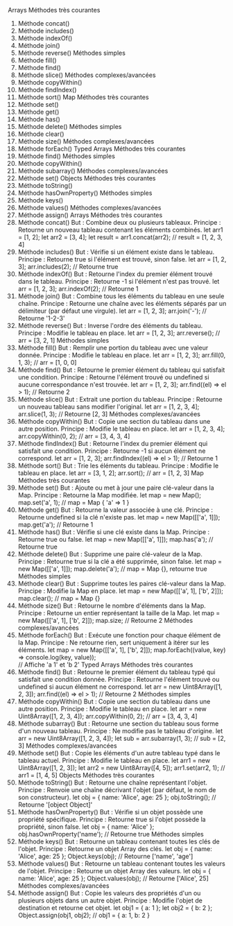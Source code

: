 Arrays
Méthodes très courantes
1. Méthode concat()
2. Méthode includes()
3. Méthode indexOf()
4. Méthode join()
5. Méthode reverse()
Méthodes simples
1. Méthode fill()
2. Méthode find()
3. Méthode slice()
Méthodes complexes/avancées
1. Méthode copyWithin()
2. Méthode findIndex()
3. Méthode sort()
Map
Méthodes très courantes
1. Méthode set()
2. Méthode get()
3. Méthode has()
4. Méthode delete()
Méthodes simples
1. Méthode clear()
2. Méthode size()
Méthodes complexes/avancées
1. Méthode forEach()
Typed Arrays
Méthodes très courantes
1. Méthode find()
Méthodes simples
1. Méthode copyWithin()
2. Méthode subarray()
Méthodes complexes/avancées
1. Méthode set()
Objects
Méthodes très courantes
1. Méthode toString()
2. Méthode hasOwnProperty()
Méthodes simples
1. Méthode keys()
2. Méthode values()
Méthodes complexes/avancées
1. Méthode assign()
Arrays
Méthodes très courantes
1. Méthode concat()
But : Combine deux ou plusieurs tableaux.
Principe : Retourne un nouveau tableau contenant les éléments combinés.
let arr1 = [1, 2];
let arr2 = [3, 4];
let result = arr1.concat(arr2);  // result = [1, 2, 3, 4]
2. Méthode includes()
But : Vérifie si un élément existe dans le tableau.
Principe : Retourne true si l'élément est trouvé, sinon false.
let arr = [1, 2, 3];
arr.includes(2);  // Retourne true
3. Méthode indexOf()
But : Retourne l'index du premier élément trouvé dans le tableau.
Principe : Retourne -1 si l'élément n'est pas trouvé.
let arr = [1, 2, 3];
arr.indexOf(2);  // Retourne 1
4. Méthode join()
But : Combine tous les éléments du tableau en une seule chaîne.
Principe : Retourne une chaîne avec les éléments séparés par un délimiteur (par défaut une virgule).
let arr = [1, 2, 3];
arr.join('-');  // Retourne '1-2-3'
5. Méthode reverse()
But : Inverse l'ordre des éléments du tableau.
Principe : Modifie le tableau en place.
let arr = [1, 2, 3];
arr.reverse();  // arr = [3, 2, 1]
Méthodes simples
1. Méthode fill()
But : Remplir une portion du tableau avec une valeur donnée.
Principe : Modifie le tableau en place.
let arr = [1, 2, 3];
arr.fill(0, 1, 3);  // arr = [1, 0, 0]
2. Méthode find()
But : Retourne le premier élément du tableau qui satisfait une condition.
Principe : Retourne l'élément trouvé ou undefined si aucune correspondance n'est trouvée.
let arr = [1, 2, 3];
arr.find((el) => el > 1);  // Retourne 2
3. Méthode slice()
But : Extrait une portion du tableau.
Principe : Retourne un nouveau tableau sans modifier l'original.
let arr = [1, 2, 3, 4];
arr.slice(1, 3);  // Retourne [2, 3]
Méthodes complexes/avancées
1. Méthode copyWithin()
But : Copie une section du tableau dans une autre position.
Principe : Modifie le tableau en place.
let arr = [1, 2, 3, 4];
arr.copyWithin(0, 2);  // arr = [3, 4, 3, 4]
2. Méthode findIndex()
But : Retourne l'index du premier élément qui satisfait une condition.
Principe : Retourne -1 si aucun élément ne correspond.
let arr = [1, 2, 3];
arr.findIndex((el) => el > 1);  // Retourne 1
3. Méthode sort()
But : Trie les éléments du tableau.
Principe : Modifie le tableau en place.
let arr = [3, 1, 2];
arr.sort();  // arr = [1, 2, 3]
Map
Méthodes très courantes
1. Méthode set()
But : Ajoute ou met à jour une paire clé-valeur dans la Map.
Principe : Retourne la Map modifiée.
let map = new Map();
map.set('a', 1);  // map = Map { 'a' => 1 }
2. Méthode get()
But : Retourne la valeur associée à une clé.
Principe : Retourne undefined si la clé n'existe pas.
let map = new Map([['a', 1]]);
map.get('a');  // Retourne 1
3. Méthode has()
But : Vérifie si une clé existe dans la Map.
Principe : Retourne true ou false.
let map = new Map([['a', 1]]);
map.has('a');  // Retourne true
4. Méthode delete()
But : Supprime une paire clé-valeur de la Map.
Principe : Retourne true si la clé a été supprimée, sinon false.
let map = new Map([['a', 1]]);
map.delete('a');  // map = Map {}, retourne true
Méthodes simples
1. Méthode clear()
But : Supprime toutes les paires clé-valeur dans la Map.
Principe : Modifie la Map en place.
let map = new Map([['a', 1], ['b', 2]]);
map.clear();  // map = Map {}
2. Méthode size()
But : Retourne le nombre d'éléments dans la Map.
Principe : Retourne un entier représentant la taille de la Map.
let map = new Map([['a', 1], ['b', 2]]);
map.size;  // Retourne 2
Méthodes complexes/avancées
1. Méthode forEach()
But : Exécute une fonction pour chaque élément de la Map.
Principe : Ne retourne rien, sert uniquement à itérer sur les éléments.
let map = new Map([['a', 1], ['b', 2]]);
map.forEach((value, key) => console.log(key, value));  
// Affiche 'a 1' et 'b 2'
Typed Arrays
Méthodes très courantes
1. Méthode find()
But : Retourne le premier élément du tableau typé qui satisfait une condition donnée.
Principe : Retourne l'élément trouvé ou undefined si aucun élément ne correspond.
let arr = new Uint8Array([1, 2, 3]);
arr.find((el) => el > 1);  // Retourne 2
Méthodes simples
1. Méthode copyWithin()
But : Copie une section du tableau dans une autre position.
Principe : Modifie le tableau en place.
let arr = new Uint8Array([1, 2, 3, 4]);
arr.copyWithin(0, 2);  // arr = [3, 4, 3, 4]
2. Méthode subarray()
But : Retourne une section du tableau sous forme d'un nouveau tableau.
Principe : Ne modifie pas le tableau d'origine.
let arr = new Uint8Array([1, 2, 3, 4]);
let sub = arr.subarray(1, 3);  // sub = [2, 3]
Méthodes complexes/avancées
1. Méthode set()
But : Copie les éléments d'un autre tableau typé dans le tableau actuel.
Principe : Modifie le tableau en place.
let arr1 = new Uint8Array([1, 2, 3]);
let arr2 = new Uint8Array([4, 5]);
arr1.set(arr2, 1);  // arr1 = [1, 4, 5]
Objects
Méthodes très courantes
1. Méthode toString()
But : Retourne une chaîne représentant l'objet.
Principe : Renvoie une chaîne décrivant l'objet (par défaut, le nom de son constructeur).
let obj = { name: 'Alice', age: 25 };
obj.toString();  // Retourne '[object Object]'
2. Méthode hasOwnProperty()
But : Vérifie si un objet possède une propriété spécifique.
Principe : Retourne true si l'objet possède la propriété, sinon false.
let obj = { name: 'Alice' };
obj.hasOwnProperty('name');  // Retourne true
Méthodes simples
1. Méthode keys()
But : Retourne un tableau contenant toutes les clés de l'objet.
Principe : Retourne un objet Array des clés.
let obj = { name: 'Alice', age: 25 };
Object.keys(obj);  // Retourne ['name', 'age']
2. Méthode values()
But : Retourne un tableau contenant toutes les valeurs de l'objet.
Principe : Retourne un objet Array des valeurs.
let obj = { name: 'Alice', age: 25 };
Object.values(obj);  // Retourne ['Alice', 25]
Méthodes complexes/avancées
1. Méthode assign()
But : Copie les valeurs des propriétés d'un ou plusieurs objets dans un autre objet.
Principe : Modifie l'objet de destination et retourne cet objet.
let obj1 = { a: 1 };
let obj2 = { b: 2 };
Object.assign(obj1, obj2);  // obj1 = { a: 1, b: 2 }